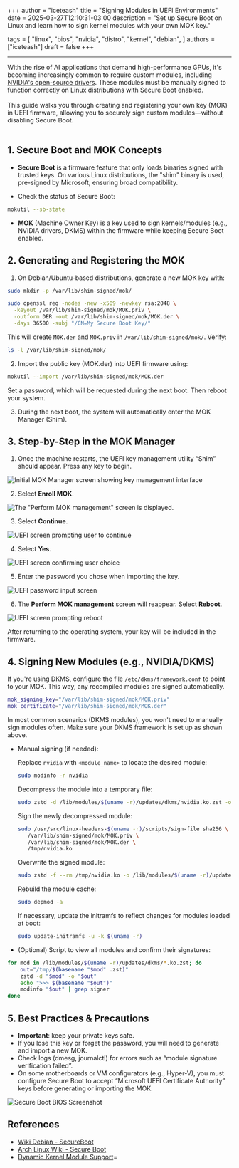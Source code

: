 +++
author = "iceteash"
title = "Signing Modules in UEFI Environments"
date = 2025-03-27T12:10:31-03:00
description = "Set up Secure Boot on Linux and learn how to sign kernel modules with your own MOK key."

tags = [
  "linux",
  "bios",
  "nvidia",
  "distro",
  "kernel",
  "debian",
]
authors = ["iceteash"]
draft = false
+++
<!-- Integrating Custom Kernel Modules with Secure Boot  -->
<!--more-->
----

With the rise of AI applications that demand high-performance GPUs, it's becoming increasingly common to require custom modules, including <a href="https://github.com/NVIDIA/open-gpu-kernel-modules" target="_blank">NVIDIA's open-source drivers</a>. These modules must be manually signed to function correctly on Linux distributions with Secure Boot enabled.
<br></br>
This guide walks you through creating and registering your own key (MOK) in UEFI firmware, allowing you to securely sign custom modules—without disabling Secure Boot.
<br></br>

## 1. Secure Boot and MOK Concepts

- **Secure Boot** is a firmware feature that only loads binaries signed with trusted keys. On various Linux distributions, the "shim" binary is used, pre-signed by Microsoft, ensuring broad compatibility.

- Check the status of Secure Boot:
```bash
mokutil --sb-state
```

- **MOK** (Machine Owner Key) is a key used to sign kernels/modules (e.g., NVIDIA drivers, DKMS) within the firmware while keeping Secure Boot enabled.

## 2. Generating and Registering the MOK

1. On Debian/Ubuntu-based distributions, generate a new MOK key with:

```bash
sudo mkdir -p /var/lib/shim-signed/mok/

sudo openssl req -nodes -new -x509 -newkey rsa:2048 \
  -keyout /var/lib/shim-signed/mok/MOK.priv \
  -outform DER -out /var/lib/shim-signed/mok/MOK.der \
  -days 36500 -subj "/CN=My Secure Boot Key/"
```

This will create `MOK.der` and `MOK.priv` in `/var/lib/shim-signed/mok/`. Verify:
```bash
ls -l /var/lib/shim-signed/mok/
```

2. Import the public key (MOK.der) into UEFI firmware using:

```bash
mokutil --import /var/lib/shim-signed/mok/MOK.der
```

Set a password, which will be requested during the next boot. Then reboot your system.

3. During the next boot, the system will automatically enter the MOK Manager (Shim).

## 3. Step-by-Step in the MOK Manager

1. Once the machine restarts, the UEFI key management utility “Shim” should appear. Press any key to begin.

![Initial MOK Manager screen showing key management interface](/images/2025/secure-boot-bios-2.png)

2. Select **Enroll MOK**.

![The "Perform MOK management" screen is displayed.](/images/2025/secure-boot-bios-3.png)

3. Select **Continue**.

![UEFI screen prompting user to continue](/images/2025/secure-boot-bios-6.png)

4. Select **Yes**.

![UEFI screen confirming user choice](/images/2025/secure-boot-bios-7.png)

5. Enter the password you chose when importing the key.

![UEFI password input screen](/images/2025/secure-boot-bios-8.png)

6. The **Perform MOK management** screen will reappear. Select **Reboot**.

![UEFI screen prompting reboot](/images/2025/secure-boot-bios-9.png)

After returning to the operating system, your key will be included in the firmware.

## 4. Signing New Modules (e.g., NVIDIA/DKMS)

If you're using DKMS, configure the file `/etc/dkms/framework.conf` to point to your MOK. This way, any recompiled modules are signed automatically.

```bash
mok_signing_key="/var/lib/shim-signed/mok/MOK.priv"
mok_certificate="/var/lib/shim-signed/mok/MOK.der"
```

In most common scenarios (DKMS modules), you won't need to manually sign modules often. Make sure your DKMS framework is set up as shown above.

- Manual signing (if needed):

   Replace `nvidia` with `<module_name>` to locate the desired module:
   ```bash
   sudo modinfo -n nvidia
   ```
   Decompress the module into a temporary file:
   ```bash
   sudo zstd -d /lib/modules/$(uname -r)/updates/dkms/nvidia.ko.zst -o /tmp/nvidia.ko
   ```
   Sign the newly decompressed module:
   ```bash
   sudo /usr/src/linux-headers-$(uname -r)/scripts/sign-file sha256 \
      /var/lib/shim-signed/mok/MOK.priv \
      /var/lib/shim-signed/mok/MOK.der \
      /tmp/nvidia.ko
   ```
   Overwrite the signed module:
   ```bash
   sudo zstd -f --rm /tmp/nvidia.ko -o /lib/modules/$(uname -r)/updates/dkms/nvidia.ko.zst
   ```
   Rebuild the module cache:
   ```bash
   sudo depmod -a
   ```
   If necessary, update the initramfs to reflect changes for modules loaded at boot:
   ```bash
   sudo update-initramfs -u -k $(uname -r)
   ```

- (Optional) Script to view all modules and confirm their signatures:

```bash
for mod in /lib/modules/$(uname -r)/updates/dkms/*.ko.zst; do
    out="/tmp/$(basename "$mod" .zst)"
    zstd -d "$mod" -o "$out"
    echo ">>> $(basename "$out")"
    modinfo "$out" | grep signer
done
```

## 5. Best Practices & Precautions

- **Important**: keep your private keys safe.
- If you lose this key or forget the password, you will need to generate and import a new MOK.
- Check logs (dmesg, journalctl) for errors such as “module signature verification failed”.
- On some motherboards or VM configurators (e.g., Hyper-V), you must configure Secure Boot to accept “Microsoft UEFI Certificate Authority” keys before generating or importing the MOK.

![Secure Boot BIOS Screenshot](/images/2025/secure-boot-bios-1.png)

## References

- [Wiki Debian - SecureBoot](https://wiki.debian.org/SecureBoot#MOK_-_Machine_Owner_Key)
- [Arch Linux Wiki - Secure Boot](https://wiki.archlinux.org/title/Unified_Extensible_Firmware_Interface/Secure_Boot)
- [Dynamic Kernel Module Support](https://wiki.archlinux.org/title/Dynamic_Kernel_Module_Support)=